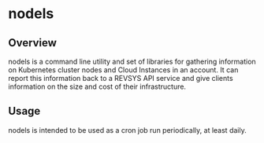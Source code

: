 # nodels

## Overview

nodels is a command line utility and set of libraries for gathering information
on Kubernetes cluster nodes and Cloud Instances in an account. It can report
this information back to a REVSYS API service and give clients information
on the size and cost of their infrastructure.

## Usage

nodels is intended to be used as a cron job run periodically, at least daily.
